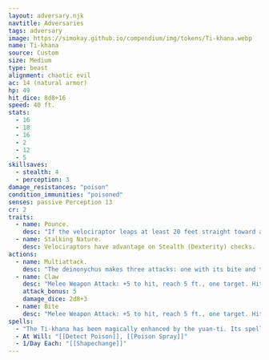 ```yaml
---
layout: adversary.njk
navtitle: Adversaries
tags: adversary
image: https://simokay.github.io/compendium/img/tokens/Ti-khana.webp
name: Ti-khana
source: Custom
size: Medium
type: beast
alignment: chaotic evil
ac: 14 (natural armor)
hp: 49
hit_dice: 8d8+16
speed: 40 ft.
stats:
  - 16
  - 18
  - 16
  - 2
  - 12
  - 5
skillsaves:
  - stealth: 4
  - perception: 3
damage_resistances: "poison"
condition_immunities: "poisoned"
senses: passive Perception 13
cr: 2
traits:
  - name: Pounce.
    desc: "If the velociraptor leaps at least 20 feet straight toward a creature and then hits it with a rake attack on the same turn, that target must succeed on a DC 13 Strength saving throw or be knocked prone. If the target is prone, the velociraptor can also make one bite attack against it as a bonus action."
  - name: Stalking Nature.
    desc: Velociraptors have advantage on Stealth (Dexterity) checks.
actions:
  - name: Multiattack.
    desc: "The deinonychus makes three attacks: one with its bite and two with its claws."
  - name: Claw
    desc: "Melee Weapon Attack: +5 to hit, reach 5 ft., one target. Hit: 12 (2d8+3) slashing damage."
    attack_bonus: 5
    damage_dice: 2d8+3
  - name: Bite
    desc: "Melee Weapon Attack: +5 to hit, reach 5 ft., one target. Hit: 7 (1d8+3) piercing damage. 3 (1d5+3) poison damage. DC 13 Constitution saving throw or become poisoned"
spells:
  - "The Ti-khana has been magically enhanced by the yuan-ti. Its spellcasting ability is Wisdom (spell save DC 12, +4 to hit with spell attacks). It has following spells prepared:"
  - At Will: "[[Detect Poison]], [[Poison Spray]]"
  - 1/Day Each: "[[Shapechange]]"
---
```


